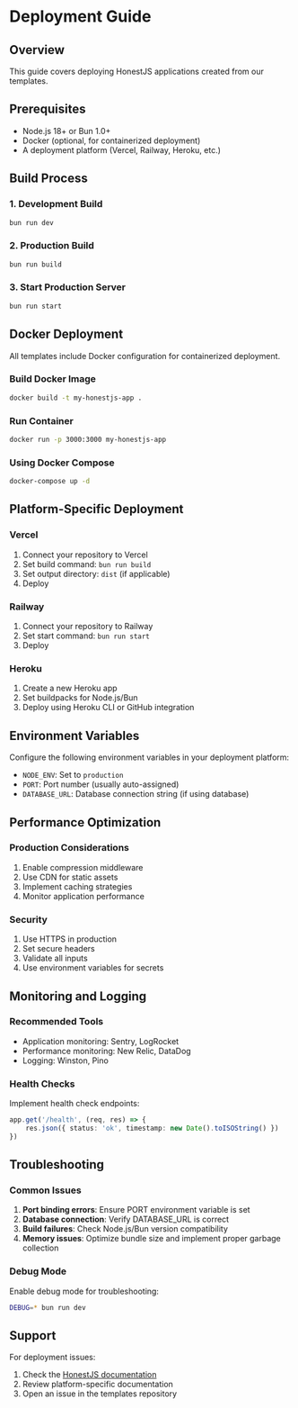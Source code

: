 # Deployment Guide

## Overview

This guide covers deploying HonestJS applications created from our templates.

## Prerequisites

-   Node.js 18+ or Bun 1.0+
-   Docker (optional, for containerized deployment)
-   A deployment platform (Vercel, Railway, Heroku, etc.)

## Build Process

### 1. Development Build

```bash
bun run dev
```

### 2. Production Build

```bash
bun run build
```

### 3. Start Production Server

```bash
bun run start
```

## Docker Deployment

All templates include Docker configuration for containerized deployment.

### Build Docker Image

```bash
docker build -t my-honestjs-app .
```

### Run Container

```bash
docker run -p 3000:3000 my-honestjs-app
```

### Using Docker Compose

```bash
docker-compose up -d
```

## Platform-Specific Deployment

### Vercel

1. Connect your repository to Vercel
2. Set build command: `bun run build`
3. Set output directory: `dist` (if applicable)
4. Deploy

### Railway

1. Connect your repository to Railway
2. Set start command: `bun run start`
3. Deploy

### Heroku

1. Create a new Heroku app
2. Set buildpacks for Node.js/Bun
3. Deploy using Heroku CLI or GitHub integration

## Environment Variables

Configure the following environment variables in your deployment platform:

-   `NODE_ENV`: Set to `production`
-   `PORT`: Port number (usually auto-assigned)
-   `DATABASE_URL`: Database connection string (if using database)

## Performance Optimization

### Production Considerations

1. Enable compression middleware
2. Use CDN for static assets
3. Implement caching strategies
4. Monitor application performance

### Security

1. Use HTTPS in production
2. Set secure headers
3. Validate all inputs
4. Use environment variables for secrets

## Monitoring and Logging

### Recommended Tools

-   Application monitoring: Sentry, LogRocket
-   Performance monitoring: New Relic, DataDog
-   Logging: Winston, Pino

### Health Checks

Implement health check endpoints:

```typescript
app.get('/health', (req, res) => {
	res.json({ status: 'ok', timestamp: new Date().toISOString() })
})
```

## Troubleshooting

### Common Issues

1. **Port binding errors**: Ensure PORT environment variable is set
2. **Database connection**: Verify DATABASE_URL is correct
3. **Build failures**: Check Node.js/Bun version compatibility
4. **Memory issues**: Optimize bundle size and implement proper garbage collection

### Debug Mode

Enable debug mode for troubleshooting:

```bash
DEBUG=* bun run dev
```

## Support

For deployment issues:

1. Check the [HonestJS documentation](https://honestjs.dev)
2. Review platform-specific documentation
3. Open an issue in the templates repository
